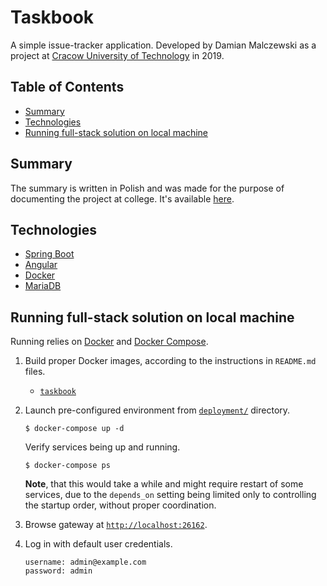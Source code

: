 # Taskbook

A simple issue-tracker application. Developed by Damian Malczewski as a project at
[Cracow University of Technology][pk.edu.pl] in 2019.

## Table of Contents

* [Summary](#summary)
* [Technologies](#technologies)
* [Running full-stack solution on local machine](#running-full-stack-solution-on-local-machine)

## Summary

The summary is written in Polish and was made for the purpose of documenting the project at college.
It's available [here](./Taskbook-summary-PL.pdf).

## Technologies

- [Spring Boot][spring-boot]
- [Angular][angular]
- [Docker][docker]
- [MariaDB][mariadb]

## Running full-stack solution on local machine

Running relies on [Docker][docker] and [Docker Compose][docker-compose].

1. Build proper Docker images, according to the instructions in `README.md` files.

    * [`taskbook`][taskbook]

2. Launch pre-configured environment from [`deployment/`][deployment] directory.

   ```shell
   $ docker-compose up -d
   ```

   Verify services being up and running.

   ```shell
   $ docker-compose ps
   ```

   **Note**, that this would take a while and might require restart of some services, due to the
   `depends_on` setting being limited only to controlling the startup order, without proper
   coordination.

3. Browse gateway at [`http://localhost:26162`](http://localhost:26162).

4. Log in with default user credentials.

   ```text
   username: admin@example.com
   password: admin
   ```

[pk.edu.pl]: https://pk.edu.pl

[spring-boot]: https://docs.spring.io/spring-boot/docs/2.5.5/reference/html/

[angular]: https://angular.io/docs

[docker]: https://docs.docker.com/

[mariadb]: https://mariadb.com/kb/en/documentation/

[docker-compose]: https://docs.docker.com/compose/

[taskbook]: https://github.com/malczuuu/taskbook

[deployment]: https://github.com/malczuuu/taskbook/tree/master/operations/deployment
